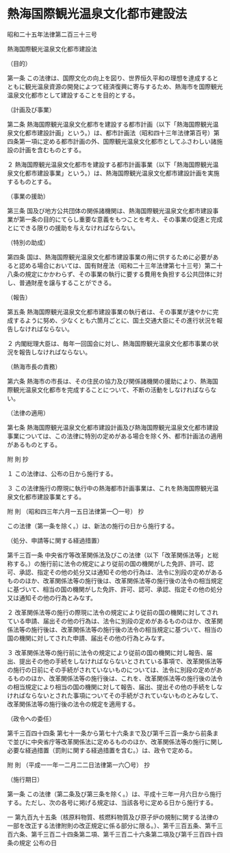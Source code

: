 # 熱海国際観光温泉文化都市建設法

昭和二十五年法律第二百三十三号

熱海国際観光温泉文化都市建設法

（目的）

第一条 この法律は、国際文化の向上を図り、世界恒久平和の理想を達成するとともに観光温泉資源の開発によつて経済復興に寄与するため、熱海市を国際観光温泉文化都市として建設することを目的とする。

（計画及び事業）

第二条 熱海国際観光温泉文化都市を建設する都市計画（以下「熱海国際観光温泉文化都市建設計画」という。）は、都市計画法（昭和四十三年法律第百号）第四条第一項に定める都市計画の外、国際観光温泉文化都市としてふさわしい諸施設の計画を含むものとする。

２ 熱海国際観光温泉文化都市を建設する都市計画事業（以下「熱海国際観光温泉文化都市建設事業」という。）は、熱海国際観光温泉文化都市建設計画を実施するものとする。

（事業の援助）

第三条 国及び地方公共団体の関係諸機関は、熱海国際観光温泉文化都市建設事業が第一条の目的にてらし重要な意義をもつことを考え、その事業の促進と完成とにできる限りの援助を与えなければならない。

（特別の助成）

第四条 国は、熱海国際観光温泉文化都市建設事業の用に供するために必要があると認める場合においては、国有財産法（昭和二十三年法律第七十三号）第二十八条の規定にかかわらず、その事業の執行に要する費用を負担する公共団体に対し、普通財産を譲与することができる。

（報告）

第五条 熱海国際観光温泉文化都市建設事業の執行者は、その事業が速やかに完成するように努め、少なくとも六箇月ごとに、国土交通大臣にその進行状況を報告しなければならない。

２ 内閣総理大臣は、毎年一回国会に対し、熱海国際観光温泉文化都市事業の状況を報告しなければならない。

（熱海市長の責務）

第六条 熱海市の市長は、その住民の協力及び関係諸機関の援助により、熱海国際観光温泉文化都市を完成することについて、不断の活動をしなければならない。

（法律の適用）

第七条 熱海国際観光温泉文化都市建設計画及び熱海国際観光温泉文化都市建設事業については、この法律に特別の定めがある場合を除く外、都市計画法の適用があるものとする。

附 則 抄

１ この法律は、公布の日から施行する。

３ この法律施行の際現に執行中の熱海都市計画事業は、これを熱海国際観光温泉文化都市建設事業とする。

附 則 （昭和四三年六月一五日法律第一〇一号） 抄

この法律（第一条を除く。）は、新法の施行の日から施行する。

（処分、申請等に関する経過措置）

第千三百一条 中央省庁等改革関係法及びこの法律（以下「改革関係法等」と総称する。）の施行前に法令の規定により従前の国の機関がした免許、許可、認可、承認、指定その他の処分又は通知その他の行為は、法令に別段の定めがあるもののほか、改革関係法等の施行後は、改革関係法等の施行後の法令の相当規定に基づいて、相当の国の機関がした免許、許可、認可、承認、指定その他の処分又は通知その他の行為とみなす。

２ 改革関係法等の施行の際現に法令の規定により従前の国の機関に対してされている申請、届出その他の行為は、法令に別段の定めがあるもののほか、改革関係法等の施行後は、改革関係法等の施行後の法令の相当規定に基づいて、相当の国の機関に対してされた申請、届出その他の行為とみなす。

３ 改革関係法等の施行前に法令の規定により従前の国の機関に対し報告、届出、提出その他の手続をしなければならないとされている事項で、改革関係法等の施行の日前にその手続がされていないものについては、法令に別段の定めがあるもののほか、改革関係法等の施行後は、これを、改革関係法等の施行後の法令の相当規定により相当の国の機関に対して報告、届出、提出その他の手続をしなければならないとされた事項についてその手続がされていないものとみなして、改革関係法等の施行後の法令の規定を適用する。

（政令への委任）

第千三百四十四条 第七十一条から第七十六条まで及び第千三百一条から前条まで並びに中央省庁等改革関係法に定めるもののほか、改革関係法等の施行に関し必要な経過措置（罰則に関する経過措置を含む。）は、政令で定める。

附 則 （平成一一年一二月二二日法律第一六〇号） 抄

（施行期日）

第一条 この法律（第二条及び第三条を除く。）は、平成十三年一月六日から施行する。ただし、次の各号に掲げる規定は、当該各号に定める日から施行する。

一 第九百九十五条（核原料物質、核燃料物質及び原子炉の規制に関する法律の一部を改正する法律附則の改正規定に係る部分に限る。）、第千三百五条、第千三百六条、第千三百二十四条第二項、第千三百二十六条第二項及び第千三百四十四条の規定 公布の日
